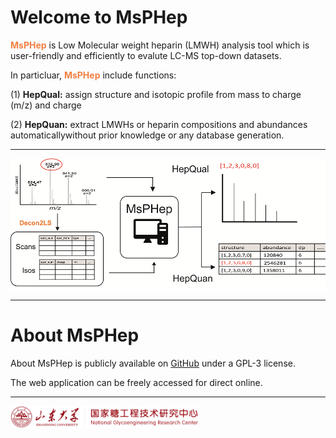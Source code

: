 
# Welcome to MsPHep &nbsp;

<b><span style="color:#F17F42">MsPHep</span></b> is Low Molecular weight heparin (LMWH) analysis tool which is user-friendly and efficiently to evalute LC-MS top-down datasets.

In particluar, <b><span style="color:#F17F42">MsPHep</span></b>  include functions:

(1) <b>HepQual:</b> assign structure and isotopic profile from mass to charge (m/z) and charge

(2) <b>HepQuan:</b> extract LMWHs or heparin compositions and abundances automaticallywithout prior knowledge or any database generation.

---

<a href= 'http://glycoeng.sdu.edu.cn/english/'><img src='pix/welcome.png' align="center" title='Shandong University' width='800'/></a>

---

# About MsPHep

About MsPHep is publicly available on [GitHub](https://github.com/XieShaoshuai/MsPHep) under a GPL-3 license. 

The web application can be freely accessed for direct online. 

---
<a href= 'http://glycoeng.sdu.edu.cn/english/'><img src='pix/sdulogo.png' align="left" title='Shandong University' width='300'/></a>


